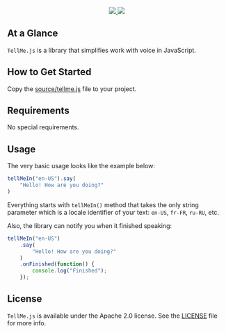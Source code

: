 <p align="center">
  <a href="https://http://www.android.com">
		<img src="https://img.shields.io/badge/Written%20in-JavaScript-orange.svg?style=flat">
	</a>
	<a href="https://tldrlegal.com/license/apache-license-2.0-(apache-2.0)">
		<img src="https://img.shields.io/badge/License-Apache 2.0-blue.svg?style=flat">
	</a>
</p>

## At a Glance

`TellMe.js` is a library that simplifies work with voice in JavaScript.

## How to Get Started

Copy the [source/tellme.js](source/tellme.js) file to your project.

## Requirements

No special requirements.

## Usage

The very basic usage looks like the example below:

```javascript
tellMeIn("en-US").say(
    "Hello! How are you doing?"
)
```

Everything starts with `tellMeIn()` method that takes the only string parameter which is a locale identifier of your text: `en-US`, `fr-FR`, `ru-RU`, etc.

Also, the library can notify you when it finished speaking:

```javascript
tellMeIn("en-US")
    .say(
        "Hello! How are you doing?"
    )
    .onFinished(function() {
        console.log("Finished");
    });
```

## License

`TellMe.js` is available under the Apache 2.0 license. See the [LICENSE](./LICENSE) file for more info.
